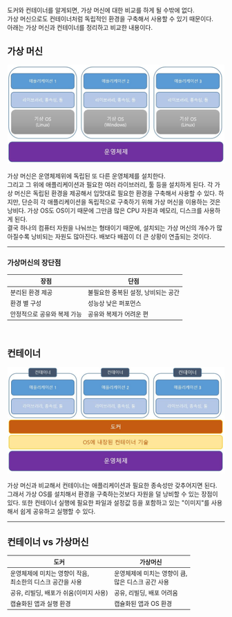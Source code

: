 도커와 컨테이너를 알게되면, 가상 머신에 대한 비교를 하게 될 수밖에 없다.   
가상 머신으로도 컨테이너처럼 독립적인 환경을 구축해서 사용할 수 있기 때문이다.   
아래는 가상 머신과 컨테이너를 정리하고 비교한 내용이다.


## 가상 머신
<img src="./image/virtual_machines.JPG">

가상 머신은 운영체제위에 독립된 또 다른 운영체제를 설치한다.   
그리고 그 위에 애플리케이션과 필요한 여러 라이브러리, 툴 등을 설치하게 된다.
각 가상 머신은 독립된 환경을 제공해서 입맛대로 필요한 환경을 구축해서 사용할 수 있다.
하지만, 단순히 각 애플리케이션을 독립적으로 구축하기 위해 가상 머신을 이용하는 것은 낭비다. 가상 OS도 OS이기 때문에 그만큼 많은 CPU 자원과 메모리, 디스크를 사용하게 된다.    
결국 하나의 컴퓨터 자원을 나눠쓰는 형태이기 때문에, 설치되는 가상 머신의 개수가 많아질수록 낭비되는 자원도 많아진다. 배보다 배꼽이 더 큰 상황이 연출되는 것이다.

---
### 가상머신의 장단점
|장점|단점|
|---|---|
|분리된 환경 제공|불필요한 중복된 설정, 낭비되는 공간|
|환경 별 구성|성능상 낮은 퍼포먼스|
|안정적으로 공유와 복제 가능|공유와 복제가 어려운 편|


<br/>

## 컨테이너
<img src="./image/container_constructure.JPG">

가상 머신과 비교해서 컨테이너는 애플리케이션과 필요한 종속성만 갖추어지면 된다.   
그래서 가상 OS를 설치해서 환경을 구축하는것보다 자원을 덜 낭비할 수 있는 장점이 있다.   또한 컨테이너 실행에 필요한 파일과 설정값 등을 포함하고 있는 "이미지"를 사용해서 쉽게 공유하고 실행할 수 있다.

---

## 컨테이너 vs 가상머신
|도커|가상머신|
|---|---|
|운영체제에 미치는 영향이 작음, <br/>최소한의 디스크 공간을 사용|운영체제에 미치는 영향이 큼, <br/>많은 디스크 공간 사용|
|공유, 리빌딩, 배포가 쉬움(이미지 사용)|공유, 리빌딩, 배포 어려움|
|캡슐화된 앱과 실행 환경|캡슐화된 앱과 OS 환경|


